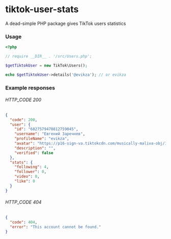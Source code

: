 # tiktok-user-stats
A dead-simple PHP package gives TikTok users statistics


### Usage

```php
<?php

// require __DIR__ . '/src/Users.php';

$getTiktokUser = new TikTok\Users();

echo $getTiktokUser->details('@evikza'); // or evikza
```

### Example responses 

###### HTTP_CODE 200

```json
{
  "code": 200,
  "user": {
    "id": "6827579470812759045",
    "username": "Евгений Заречнев",
    "profileName": "evikza",
    "avatar": "https://p16-sign-va.tiktokcdn.com/musically-maliva-obj/1666889735789574~c5_720x720.jpeg?x-expires=1624140000&x-signature=rQ9dhz8zGm9EnYNTtwG7uDX1kaw%3D",
    "description": "",
    "verified": false
  },
  "stats": {
    "following": 4,
    "follower": 0,
    "video": 0,
    "like": 0
  }
}
```

###### HTTP_CODE 404

```json
{
  "code": 404,
  "error": "This account cannot be found."
}
```
